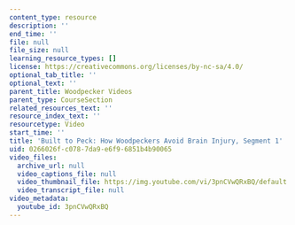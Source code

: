 ```yaml
---
content_type: resource
description: ''
end_time: ''
file: null
file_size: null
learning_resource_types: []
license: https://creativecommons.org/licenses/by-nc-sa/4.0/
optional_tab_title: ''
optional_text: ''
parent_title: Woodpecker Videos
parent_type: CourseSection
related_resources_text: ''
resource_index_text: ''
resourcetype: Video
start_time: ''
title: 'Built to Peck: How Woodpeckers Avoid Brain Injury, Segment 1'
uid: 0266026f-c078-7da9-e6f9-6851b4b90065
video_files:
  archive_url: null
  video_captions_file: null
  video_thumbnail_file: https://img.youtube.com/vi/3pnCVwQRxBQ/default.jpg
  video_transcript_file: null
video_metadata:
  youtube_id: 3pnCVwQRxBQ
---
```

